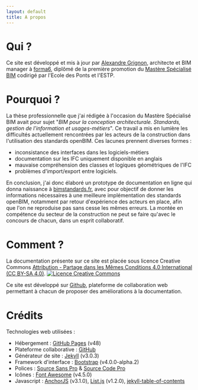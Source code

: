 ```yaml
---
layout: default
title: A propos
---
```


# Qui ?

Ce site est développé et mis à jour par [Alexandre Grignon](https://fr.linkedin.com/in/alexandregrignon), architecte et BIM manager à [forma6](http://www.forma6.net), diplômé de la première promotion du [Mastère Spécialisé BIM](http://www.enpc.fr/node/12839) codirigé par l'Ecole des Ponts et l'ESTP.

# Pourquoi ?

La thèse professionnelle que j'ai rédigée à l'occasion du Mastère Spécialisé BIM avait pour sujet "*BIM pour la conception architecturale. Standards, gestion de l’information et usages-métiers*". Ce travail a mis en lumière les difficultés actuellement rencontrées par les acteurs de la construction dans l'utilisation des standards openBIM. Ces lacunes prennent diverses formes :

* inconsistance des interfaces dans les logiciels-métiers
* documentation sur les IFC uniquement disponible en anglais
* mauvaise compréhension des classes et logiques géométriques de l'IFC
* problèmes d'import/export entre logiciels.

En conclusion, j'ai donc élaboré un prototype de documentation en ligne qui donna naissance à [bimstandards.fr](http://bimstandards.fr), avec pour objectif de donner les informations nécessaires à une meilleure implémentation des standards openBIM, notamment par retour d'expérience des acteurs en place, afin que l'on ne reproduise pas sans cesse les mêmes erreurs. La montée en compétence du secteur de la construction ne peut se faire qu'avec le concours de chacun, dans un esprit collaboratif.

# Comment ?

La documentation présente sur ce site est placée sous licence Creative Commons [Attribution - Partage dans les Mêmes Conditions 4.0 International (CC BY-SA 4.0)](http://creativecommons.org/licenses/by-sa/4.0/deed.fr). <a rel="license" href="http://creativecommons.org/licenses/by-sa/4.0/"><img alt="Licence Creative Commons" style="border-width:0" src="https://i.creativecommons.org/l/by-sa/4.0/88x31.png" /></a>

Ce site est développé sur [Github](https://github.com), plateforme de collaboration web permettant à chacun de proposer des améliorations à la documentation.

# Crédits

Technologies web utilisées :

* Hébergement : [GitHub Pages](https://pages.github.com) (v48)
* Plateforme collaborative : [GitHub](https://github.com)
* Générateur de site : [Jekyll](http://jekyllrb.com) (v3.0.3)
* Framework d'interface : [Bootstrap](http://getbootstrap.com) (v4.0.0-alpha.2)
* Polices : [Source Sans Pro](https://www.google.com/fonts/specimen/Source+Sans+Pro) & [Source Code Pro](https://www.google.com/fonts/specimen/Source+Code+Pro)
* Icônes : [Font Awesome](https://fortawesome.github.io/Font-Awesome/) (v4.5.0)
* Javascript : [AnchorJS](https://github.com/bryanbraun/anchorjs) (v3.1.0), [List.js](http://www.listjs.com) (v1.2.0), [jekyll-table-of-contents](https://github.com/ghiculescu/jekyll-table-of-contents)
